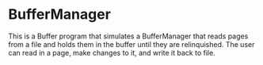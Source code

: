 # BufferManager

This is a Buffer program that simulates a BufferManager that reads pages from a file and holds them in the buffer until they are relinquished. The user can read in a page, make changes to it, and write it back to file.
